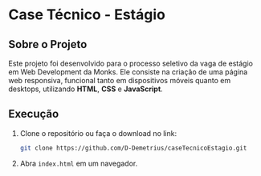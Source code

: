 # Case Técnico - Estágio

## Sobre o Projeto

Este projeto foi desenvolvido para o processo seletivo da vaga de estágio em Web Development da Monks. Ele consiste na criação de uma página web responsiva, funcional tanto em dispositivos móveis quanto em desktops, utilizando **HTML**, **CSS** e **JavaScript**.


## Execução

1. Clone o repositório ou faça o download no link:
   ```bash
   git clone https://github.com/D-Demetrius/caseTecnicoEstagio.git
   ```
2. Abra `index.html` em um navegador.
